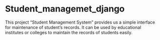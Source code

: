 # Student_managemet_django
This project “Student Management System” provides us a simple interface for maintenance of student’s records. It can be used by educational institutes or colleges to maintain the records of students easily.
